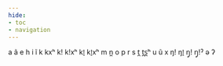 ```yaml
---
hide:
- toc
- navigation
---
```

a
ã
e
h
i
ĩ
k
kxʰ
kǃ
kǃxʰ
kǃ̠
kǃ̠xʰ
m
n̪
o
p
r
s
t̪
t̪s̪ʰ
u
ũ
x
ŋǃ
ŋǃ̠
ŋ̥ǃ
ŋ̥ǃˀ
ə
ʔ
